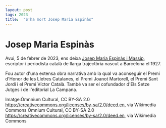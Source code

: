 ```yaml
---
layout: post
tags: 2023 
title:  "S'ha mort Josep Maria Espinàs"
---
```

# Josep Maria Espinàs

Avui, 5 de febrer de 2023, ens deixa [Josep Maria Espinàs i Massip](https://ca.wikipedia.org/wiki/Josep_Maria_Espin%C3%A0s_i_Massip), escriptor i periodista català de llarga trajectòria nascut a Barcelona el 1927.

Fou autor d'una extensa obra narrativa amb la qual va aconseguir el Premi d'Honor de les Lletres Catalanes, el Premi Joanot Martorell, el Premi Sant Jordi i el Premi Víctor Català. També va ser el cofundador d'Els Setze Jutges i de l'editorial La Campana.


Imatge:Òmnnium Cultural, CC BY-SA 2.0 https://creativecommons.org/licenses/by-sa/2.0/deed.en, via Wikimedia Commons
Òmnium Cultural, CC BY-SA 2.0 <https://creativecommons.org/licenses/by-sa/2.0/deed.en>, via Wikimedia Commons
